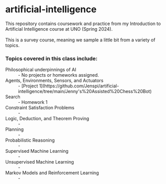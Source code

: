 # artificial-intelligence
This repository contains coursework and practice<!--, as well as personal work,--> from my Introduction to Artificial Intelligence course at UNO (Spring 2024).
<br><br>This is a survey course, meaning we sample a little bit from a variety of topics.

### Topics covered in this class include:
<dl>
  <dt>Philosophical underpinnings of AI</dt>
    <dd>- No projects or homeworks assigned.</dd>
  <dt>Agents, Environments, Sensors, and Actuators</dt>
    <dd>- [Project 1](https://github.com/Jenspi/artificial-intelligence/tree/main/Jenny's%20Assisted%20Chess%20Bot) </dd>
  <dt>Search</dt>
      <dd>- Homework 1</dd>
  <dt>Constraint Satisfaction Problems</dt>
      <dd>- </dd>
  <dt>Logic, Deduction, and Theorem Proving</dt>
      <dd>- </dd>
  <dt>Planning</dt>
      <dd>- </dd>
  <dt>Probabilistic Reasoning</dt>
      <dd>- </dd>
  <dt>Supervised Machine Learning</dt>
      <dd>- </dd>
  <dt>Unsupervised Machine Learning</dt>
      <dd>- </dd>
  <dt>Markov Models and Reinforcement Learning</dt>
      <dd>- </dd>
</dl>
